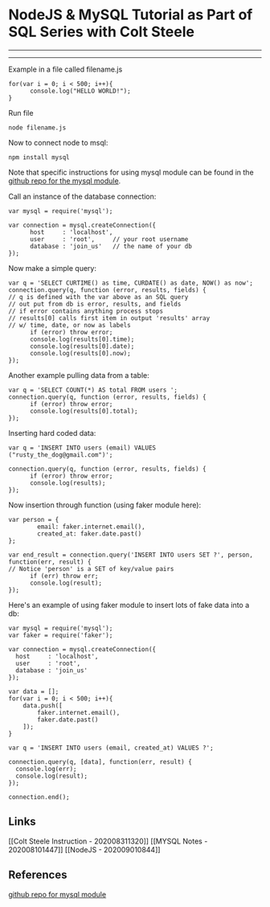# NodeJS & MySQL Tutorial as Part of SQL Series with Colt Steele
___

___

Example in a file called filename.js

	for(var i = 0; i < 500; i++){
		  console.log("HELLO WORLD!");
	}

Run file

	node filename.js
	
Now to connect node to msql:

	npm install mysql
	
Note that specific instructions for using mysql module can be found in the [github repo for the mysql module](https://github.com/mysqljs/mysql).
	
Call an instance of the database connection:

	var mysql = require('mysql');

	var connection = mysql.createConnection({
		  host     : 'localhost',
		  user     : 'root',     // your root username
		  database : 'join_us'   // the name of your db
	});

Now make a simple query:

	var q = 'SELECT CURTIME() as time, CURDATE() as date, NOW() as now';
	connection.query(q, function (error, results, fields) { 
	// q is defined with the var above as an SQL query
	// out put from db is error, results, and fields
	// if error contains anything process stops
	// results[0] calls first item in output 'results' array 
	// w/ time, date, or now as labels
		  if (error) throw error; 
		  console.log(results[0].time);
		  console.log(results[0].date);
		  console.log(results[0].now);
	});
	
Another example pulling data from a table:
	
	var q = 'SELECT COUNT(*) AS total FROM users ';
	connection.query(q, function (error, results, fields) {
		  if (error) throw error;
		  console.log(results[0].total);
	});
	
Inserting hard coded data:

	var q = 'INSERT INTO users (email) VALUES ("rusty_the_dog@gmail.com")';

	connection.query(q, function (error, results, fields) {
		  if (error) throw error;
		  console.log(results);
	});
	
Now insertion through function (using faker module here):

	var person = {
			email: faker.internet.email(),
			created_at: faker.date.past()
	};

	var end_result = connection.query('INSERT INTO users SET ?', person, function(err, result) {
	// Notice 'person' is a SET of key/value pairs
		  if (err) throw err;
		  console.log(result);
	});
	
Here's an example of using faker module to insert lots of fake data into a db:

	var mysql = require('mysql');
	var faker = require('faker');
 
	var connection = mysql.createConnection({
	  host     : 'localhost',
	  user     : 'root',
	  database : 'join_us'
	});
 
	var data = [];
	for(var i = 0; i < 500; i++){
		data.push([
			faker.internet.email(),
			faker.date.past()
		]);
	}
 
	var q = 'INSERT INTO users (email, created_at) VALUES ?';

	connection.query(q, [data], function(err, result) {
	  console.log(err);
	  console.log(result);
	});

	connection.end();



## Links
[[Colt Steele  Instruction - 202008311320]]
[[MYSQL Notes - 202008101447]]
[[NodeJS - 202009010844]]

## References
[github repo for mysql module](https://github.com/mysqljs/mysql)
